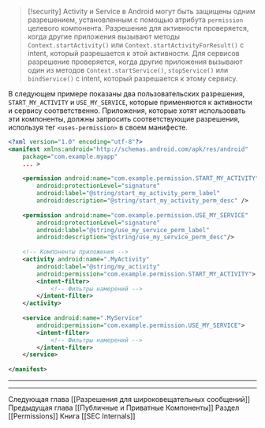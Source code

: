 
> [!security] 
> Activity и Service в Android могут быть защищены одним разрешением, установленным с помощью атрибута `permission` целевого компонента. Разрешение для активности проверяется, когда другие приложения вызывают методы `Context.startActivity()` или `Context.startActivityForResult()` с intent, который разрешается к этой активности. Для сервисов разрешение проверяется, когда другие приложения вызывают один из методов `Context.startService()`, `stopService()` или `bindService()` с intent, который разрешается к этому сервису.

В следующем примере показаны два пользовательских разрешения, `START_MY_ACTIVITY` и `USE_MY_SERVICE`, которые применяются к активности и сервису соответственно. Приложения, которые хотят использовать эти компоненты, должны запросить соответствующие разрешения, используя тег `<uses-permission>` в своем манифесте.

```xml
<?xml version="1.0" encoding="utf-8"?>
<manifest xmlns:android="http://schemas.android.com/apk/res/android"
    package="com.example.myapp"
    ... >
    
    <permission android:name="com.example.permission.START_MY_ACTIVITY"
        android:protectionLevel="signature"
        android:label="@string/start_my_activity_perm_label"
        android:description="@string/start_my_activity_perm_desc" />
    
    <permission android:name="com.example.permission.USE_MY_SERVICE"
        android:protectionLevel="signature"
        android:label="@string/use_my_service_perm_label"
        android:description="@string/use_my_service_perm_desc"/>
    
    <!-- Компоненты приложения -->
    <activity android:name=".MyActivity"
        android:label="@string/my_activity"
        android:permission="com.example.permission.START_MY_ACTIVITY">
        <intent-filter>
            <!-- Фильтры намерений -->
        </intent-filter>
    </activity>
    
    <service android:name=".MyService"
        android:permission="com.example.permission.USE_MY_SERVICE">
        <intent-filter>
            <!-- Фильтры намерений -->
        </intent-filter>
    </service>
    
</manifest>
```

---
---
Следующая глава [[Разрешения для широковещательных сообщений]]
Предыдущая глава [[Публичные и Приватные Компоненты]]
Раздел [[Permissions]]
Книга [[SEC Internals]]
